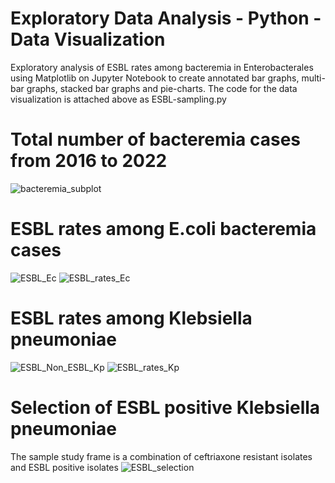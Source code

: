 # Exploratory Data Analysis - Python - Data Visualization

Exploratory analysis of ESBL rates among bacteremia in Enterobacterales using Matplotlib on Jupyter Notebook to create annotated bar graphs, multi-bar graphs, stacked bar graphs and pie-charts. The code for the data visualization is attached above as ESBL-sampling.py 

# Total number of bacteremia cases from 2016 to 2022
![bacteremia_subplot](https://user-images.githubusercontent.com/92817251/201225391-bdb5c754-f9cc-426c-b0ec-0ca0f9f4e745.png)

# ESBL rates among E.coli bacteremia cases
![ESBL_Ec](https://user-images.githubusercontent.com/92817251/201225639-828d4951-1f16-4f58-afb3-dfb516914601.png)
![ESBL_rates_Ec](https://user-images.githubusercontent.com/92817251/201226088-bb814d28-d33c-46d4-9a8b-2d45b3bac0ac.png)

# ESBL rates among Klebsiella pneumoniae
![ESBL_Non_ESBL_Kp](https://user-images.githubusercontent.com/92817251/179058289-a53b9de1-8d72-421d-98c3-afb8416e89a7.png)
![ESBL_rates_Kp](https://user-images.githubusercontent.com/92817251/201226127-6860c460-8d36-4884-8899-8c1f2632ab51.png)

# Selection of ESBL positive Klebsiella pneumoniae
The sample study frame is a combination of ceftriaxone resistant isolates and ESBL positive isolates 
![ESBL_selection](https://user-images.githubusercontent.com/92817251/179058315-7d72490e-9651-4d09-b106-5281fa5505ad.png)

